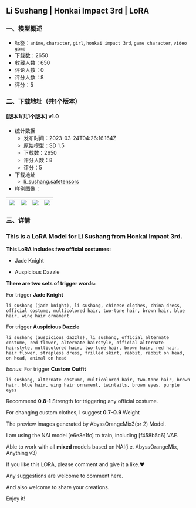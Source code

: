 ## Li Sushang | Honkai Impact 3rd | LoRA 
### 一、模型概述

- 标签：`anime`, `character`, `girl`, `honkai impact 3rd`, `game character`, `video game`
- 下载数：2650
- 收藏人数：650
- 评论人数：0
- 评分人数：8
- 评分：5

### 二、下载地址（共1个版本）

#### [版本1/共1个版本] v1.0

- 统计数据
  - 发布时间：2023-03-24T04:26:16.164Z
  - 原始模型：SD 1.5
  - 下载数：2650
  - 评分人数：8
  - 评分：5
- 下载地址
  - [li_sushang.safetensors](https://civitai.com/api/download/models/13526)
- 样例图像：

| <img src="https://image.civitai.com/xG1nkqKTMzGDvpLrqFT7WA/d6d4e109-7d2c-47f5-19d0-3f303a6f3000/width=450/130913.jpeg" /> | <img src="https://image.civitai.com/xG1nkqKTMzGDvpLrqFT7WA/1cbc20d2-730d-4714-3902-5bfe937bd600/width=450/130916.jpeg" /> | <img src="https://image.civitai.com/xG1nkqKTMzGDvpLrqFT7WA/2ed1d7e1-9ac4-4374-b2fb-da134472fe00/width=450/130917.jpeg" /> | <img src="https://image.civitai.com/xG1nkqKTMzGDvpLrqFT7WA/07df240c-954b-4167-11ff-da67ba2ede00/width=450/130914.jpeg" /> |
| ---- | ---- | ---- | ---- |


### 三、详情
<h3>This is a LoRA Model for <strong>Li Sushang</strong> from <strong>Honkai Impact 3rd.</strong></h3><p><strong>This LoRA includes <em>two </em>official costumes:</strong></p><ul><li><p>Jade Knight</p></li><li><p>Auspicious Dazzle</p></li></ul><p><strong>There are two sets of trigger words:</strong></p><p>For trigger <strong>Jade Knight</strong></p><p><code>li sushang (jade knight), li sushang, chinese clothes, china dress, official costume, multicolored hair, two-tone hair, brown hair, blue hair, wing hair ornament</code></p><p>For trigger <strong>Auspicious Dazzle</strong></p><p><code>li sushang (auspicious dazzle), li sushang, official alternate costume, red flower, alternate hairstyle, official alternate hairstyle, multicolored hair, two-tone hair, brown hair, red hair, hair flower, strapless dress, frilled skirt, rabbit, rabbit on head, on head, animal on head</code></p><p><em>bonus</em>: For trigger <strong>Custom Outfit</strong></p><p><code>li sushang, alternate costume, multicolored hair, two-tone hair, brown hair, blue hair, wing hair ornament, twintails, brown eyes, purple eyes</code></p><p></p><p>Recommend <strong>0.8-1</strong> Strength for triggering any official costume.</p><p>For changing custom clothes, I suggest <strong>0.7-0.9 </strong>Weight</p><p></p><p>The preview images generated by AbyssOrangeMix3(or 2) Model.</p><p>I am using the NAI model [e6e8e1fc] to train, including [f458b5c6] VAE.</p><p>Able to work with all <strong>mixed </strong>models based on NAI(i.e. AbyssOrangeMix, Anything v3)</p><p></p><p>If you like this LORA, please comment and give it a like.❤️</p><p>Any suggestions are welcome to comment here.</p><p>And also welcome to share your creations.</p><p>Enjoy it!</p>